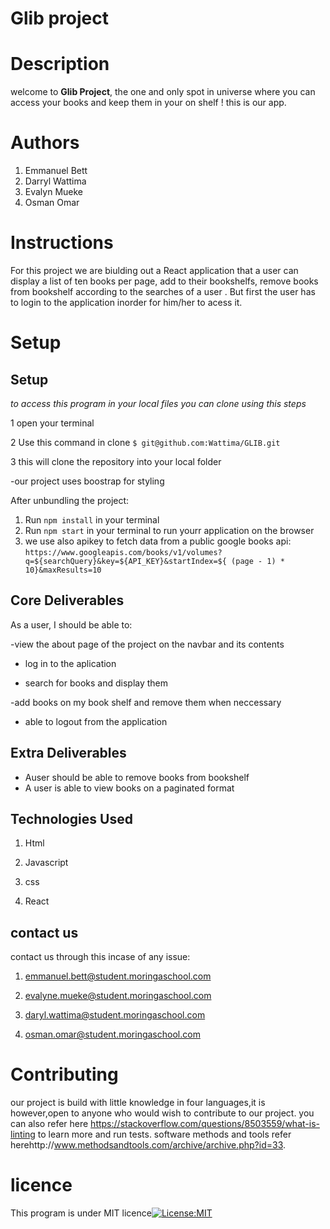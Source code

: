# Glib project

# Description
  welcome to **Glib Project**, the one and only spot in universe where you can access your books and keep them in your on shelf ! this is our app.

# Authors

 1. Emmanuel Bett
 2. Darryl  Wattima
 3. Evalyn Mueke
 4. Osman Omar

# Instructions

For this project we are biulding out a React application that a user can display a list of  ten books per page, add to their bookshelfs, remove books from bookshelf  according to the searches of a user . But first the user has to login to the application  inorder for him/her to acess it.

# Setup
 ## Setup

*to access this program in your local files you can clone using this steps*
  
  1 open your terminal
  
  2 Use this command in clone `$ git@github.com:Wattima/GLIB.git`
  
  3 this will clone the repository into your local folder
  

  -our project uses boostrap for styling 

 
After unbundling the project:

1. Run `npm install` in your terminal
2. Run `npm start` in your terminal to run yourr application on the browser
3. we use also apikey to fetch data from a public google books api:   `https://www.googleapis.com/books/v1/volumes?q=${searchQuery}&key=${API_KEY}&startIndex=${
          (page - 1) * 10}&maxResults=10`



## Core Deliverables

 As a user, I should be able to:

 -view the about page of the project on the navbar and its contents

 - log in to  the aplication

 - search for  books and display them

 -add books on   my book shelf and remove them when neccessary
 - able to logout from the application

 ## Extra Deliverables

 - Auser should be able to remove books from bookshelf
 - A user is able to view books on a paginated format


 ## Technologies Used
  1. Html
  
  2. Javascript

  3. css

  4. React

  ## contact us 
  contact us through this incase of any issue: 
  1. emmanuel.bett@student.moringaschool.com
  2. evalyne.mueke@student.moringaschool.com

  3. daryl.wattima@student.moringaschool.com

  4. osman.omar@student.moringaschool.com


  # Contributing

our project is build with little knowledge in four languages,it is however,open to anyone who would wish to contribute to our project. you can also refer here https://stackoverflow.com/questions/8503559/what-is-linting to learn more and run tests. software methods and tools refer herehttp://www.methodsandtools.com/archive/archive.php?id=33.



# licence

 This program is under MIT licence[![License:MIT](https://img.shields.io/badge/License-MIT-yellow.svg)](https://opensource.org/licenses/MIT)
